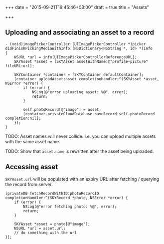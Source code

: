 +++
date = "2015-09-21T19:45:46+08:00"
draft = true
title = "Assets"

+++

## Uploading and associating an asset to a record

```obj-c
- (void)imagePickerController:(UIImagePickerController *)picker
didFinishPickingMediaWithInfo:(NSDictionary<NSString *, id> *)info
{
    NSURL *url = info[UIImagePickerControllerReferenceURL];
    SKYAsset *asset = [SKYAsset assetWithName:@"profile-picture" fileURL:url];

    SKYContainer *container = [SKYContainer defaultContainer];
    [container uploadAsset:asset completionHandler:^(SKYAsset *asset, NSError *error) {
        if (error) {
            NSLog(@"error uploading asset: %@", error);
            return;
        }

        self.photoRecord[@"image"] = asset;
        [container.privateCloudDatabase saveRecord:self.photoRecord completion:nil];
    }];
}
```

TODO: Asset names will never collide. i.e. you can upload multiple assets
with the same asset name.

TODO: Show that `asset.name` is rewritten after the asset being uploaded.

## Accessing asset

`SKYAsset.url` will be populated with an expiry URL after fetching /
querying the record from server.


```obj-c
[privateDB fetchRecordWithID:photoRecordID completionHandler:^(SKYRecord *photo, NSError *error) {
    if (error) {
        NSLog(@"error fetching photo: %@", error);
        return;
    }

    SKYAsset *asset = photo[@"image"];
    NSURL *url = asset.url;
    // do something with the url
}];
```
